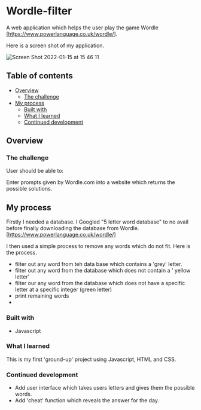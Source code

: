 # Wordle-filter


A web application which helps the user play the game Wordle [https://www.powerlanguage.co.uk/wordle/].


Here is a screen shot of my application. 


![Screen Shot 2022-01-15 at 15 46 11](https://user-images.githubusercontent.com/85199675/149628004-af584938-ac2c-490c-9344-d057a9841413.png)










## Table of contents

- [Overview](#overview)
  - [The challenge](#the-challenge)
- [My process](#my-process)
  - [Built with](#built-with)
  - [What I learned](#what-i-learned)
  - [Continued development](#continued-development)



## Overview

### The challenge

User should be able to:

Enter prompts given by Wordle.com into a website which returns the possible solutions. 


## My process

Firstly I needed a database. I Googled "5 letter word database" to no avail before finally downloading the database from Wordle.[https://www.powerlanguage.co.uk/wordle/]

I then used a simple process to remove any words which do not fit. Here is the process. 
 - filter out any word from teh data base which contains a 'grey' letter. 
 - filter out any word from the database which does not contain a ' yellow letter'
 - filter our any word from the database which does not have a specific letter at a specific integer (green letter)
 - print remaining words 
 - 
### Built with

- Javascript

### What I learned

This is my first 'ground-up' project using Javascript, HTML and CSS.


### Continued development

- Add user interface which takes users letters and gives them the possible words.
- Add 'cheat' function which reveals the answer for the day. 
